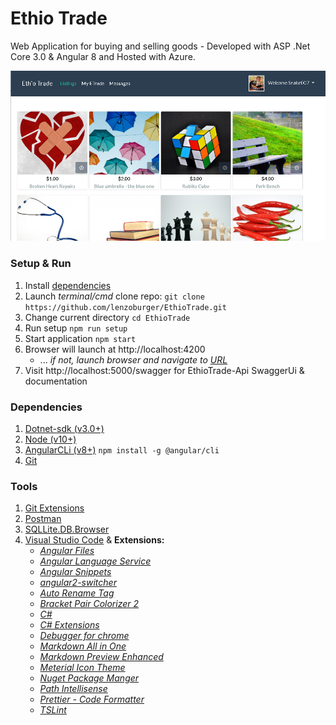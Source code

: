 # Ethio Trade
Web Application for buying and selling goods - Developed with ASP .Net Core 3.0 & Angular 8 and Hosted with Azure.

![alt text](EthCoffee-SPA/src/assets/images/snapshot.png)

### Setup & Run
1. Install [dependencies](#Dependencies)
2. Launch _terminal/cmd_ clone repo: `git clone https://github.com/lenzoburger/EthioTrade.git`
3. Change current directory `cd EthioTrade`
4. Run setup `npm run setup`
5. Start application `npm start`
6. Browser will launch at http://localhost:4200 
   * ... _if not, launch browser and navigate to [URL](http://localhost:4200)_
7. Visit http://localhost:5000/swagger for EthioTrade-Api SwaggerUi & documentation

### Dependencies
1. [Dotnet-sdk (v3.0+)](https://dotnet.microsoft.com/download)
2. [Node (v10+)](https://nodejs.org/en/download)
3. [AngularCLi (v8+)](https://cli.angular.io/) `npm install -g @angular/cli`
4. [Git](https://git-scm.com/downloads)

### Tools
1. [Git Extensions](https://github.com/gitextensions/gitextensions/releases)
2. [Postman](https://www.getpostman.com/downloads)
3. [SQLLite.DB.Browser](https://sqlitebrowser.org/dl)
4. [Visual Studio Code](https://code.visualstudio.com/download) & **Extensions:**
   * [_Angular Files_](https://marketplace.visualstudio.com/items?itemName=alexiv.vscode-angular2-files)
   * [_Angular Language Service_](https://marketplace.visualstudio.com/items?itemName=Angular.ng-template)
   * [_Angular Snippets_](https://marketplace.visualstudio.com/items?itemName=johnpapa.Angular2)
   * [_angular2-switcher_](https://marketplace.visualstudio.com/items?itemName=infinity1207.angular2-switcher)
   * [_Auto Rename Tag_](https://marketplace.visualstudio.com/items?itemName=formulahendry.auto-rename-tag)
   * [_Bracket Pair Colorizer 2_](https://marketplace.visualstudio.com/items?itemName=CoenraadS.bracket-pair-colorizer-2)
   * [_C#_](https://marketplace.visualstudio.com/items?itemName=ms-vscode.csharp)
   * [_C# Extensions_](https://marketplace.visualstudio.com/items?itemName=jchannon.csharpextensions)
   * [_Debugger for chrome_](https://marketplace.visualstudio.com/items?itemName=msjsdiag.debugger-for-chrome)
   * [_Markdown All in One_](https://marketplace.visualstudio.com/items?itemName=yzhang.markdown-all-in-one)
   * [_Markdown Preview Enhanced_](https://marketplace.visualstudio.com/items?itemName=shd101wyy.markdown-preview-enhanced)
   * [_Meterial Icon Theme_](https://marketplace.visualstudio.com/items?itemName=PKief.material-icon-theme)
   * [_Nuget Package Manger_](https://marketplace.visualstudio.com/items?itemName=jmrog.vscode-nuget-package-manager)
   * [_Path Intellisense_](https://marketplace.visualstudio.com/items?itemName=christian-kohler.path-intellisense)
   * [_Prettier - Code Formatter_](https://marketplace.visualstudio.com/items?itemName=esbenp.prettier-vscode)
   * [_TSLint_](https://marketplace.visualstudio.com/items?itemName=ms-vscode.vscode-typescript-tslint-plugin)
